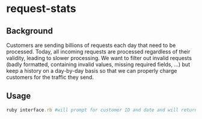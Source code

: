 # request-stats

## Background
Customers are sending billions of requests each day that need to be
processed. Today, all incoming requests are processed regardless of
their validity, leading to slower processing. We want to filter out
invalid requests (badly formatted, containing invalid values, missing
required fields, …) but keep a history on a day-by-day basis so that
we can properly charge customers for the traffic they send.

## Usage
``` Ruby
ruby interface.rb #will prompt for customer ID and date and will return stats for a specific customer on a specific day 
```
